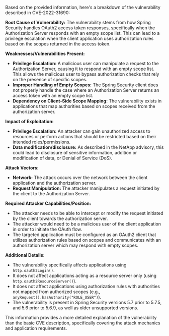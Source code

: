Based on the provided information, here's a breakdown of the vulnerability described in CVE-2022-31690:

**Root Cause of Vulnerability:**
The vulnerability stems from how Spring Security handles OAuth2 access token responses, specifically when the Authorization Server responds with an empty scope list. This can lead to a privilege escalation when the client application uses authorization rules based on the scopes returned in the access token.

**Weaknesses/Vulnerabilities Present:**
- **Privilege Escalation:** A malicious user can manipulate a request to the Authorization Server, causing it to respond with an empty scope list. This allows the malicious user to bypass authorization checks that rely on the presence of specific scopes.
- **Improper Handling of Empty Scopes:** The Spring Security client does not properly handle the case where an Authorization Server returns an access token with an empty scope list.
- **Dependency on Client-Side Scope Mapping:** The vulnerability exists in applications that map authorities based on scopes received from the authorization server.

**Impact of Exploitation:**
- **Privilege Escalation:** An attacker can gain unauthorized access to resources or perform actions that should be restricted based on their intended roles/permissions.
- **Data modification/disclosure:**  As described in the NetApp advisory, this could lead to disclosure of sensitive information, addition or modification of data, or Denial of Service (DoS).

**Attack Vectors:**
- **Network:** The attack occurs over the network between the client application and the authorization server.
- **Request Manipulation:** The attacker manipulates a request initiated by the client to the Authorization Server.

**Required Attacker Capabilities/Position:**
- The attacker needs to be able to intercept or modify the request initiated by the client towards the authorization server.
- The attacker would need to be a malicious user of the client application in order to initiate the OAuth flow.
- The targeted application must be configured as an OAuth2 client that utilizes authorization rules based on scopes and communicates with an authorization server which may respond with empty scopes.

**Additional Details:**
- The vulnerability specifically affects applications using `http.oauth2Login()`.
- It does not affect applications acting as a resource server only (using `http.oauth2ResourceServer()`).
- It does not affect applications using authorization rules with authorities not mapped from authorized scopes (e.g., `anyRequest().hasAuthority("ROLE_USER")`).
- The vulnerability is present in Spring Security versions 5.7 prior to 5.7.5, and 5.6 prior to 5.6.9, as well as older unsupported versions.

This information provides a more detailed explanation of the vulnerability than the basic CVE description, specifically covering the attack mechanics and application requirements.